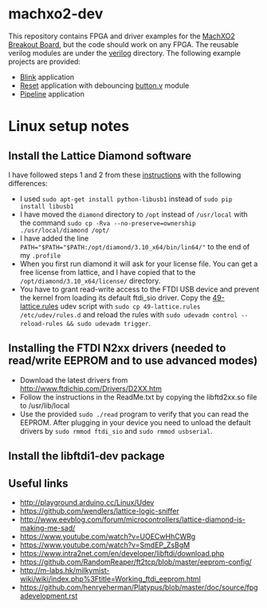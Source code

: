 # machxo2-dev

This repository contains FPGA and driver examples for the [MachXO2 Breakout Board](http://www.latticesemi.com/en/Products/DevelopmentBoardsAndKits/MachXO2BreakoutBoard), 
but the code should work on any FPGA. The reusable verilog modules are under the 
[verilog](verilog) directory. The following example projects are provided:
* [Blink](projects/blink) application
* [Reset](projects/reset) application with debouncing [button.v](verilog/button.v) module
* [Pipeline](projects/pipeline) application

# Linux setup notes

## Install the Lattice Diamond software
I have followed steps 1 and 2 from these 
[instructions](https://ycnrg.org/lattice-diamond-on-ubuntu-16-04/)
with the following differences:
* I used `sudo apt-get install python-libusb1` instead of `sudo pip install libusb1`
* I have moved the `diamond` directory to `/opt` instead of `/usr/local` with the command
`sudo cp -Rva --no-preserve=ownership ./usr/local/diamond /opt/`
* I have added the line `PATH="$PATH="$PATH:/opt/diamond/3.10_x64/bin/lin64/"` to the end of my `.profile`
* When you first run diamond it will ask for your license file. You can get a free license
from lattice, and I have copied that to the `/opt/diamond/3.10_x64/license/` directory.
* You have to grant read-write access to the FTDI USB device and prevent the kernel from
loading its default ftdi_sio driver. Copy the [49-lattice.rules](49-lattice.rules) udev script 
with `sudo cp 49-lattice.rules /etc/udev/rules.d` and reload the rules with
`sudo udevadm control --reload-rules && sudo udevadm trigger`.

## Installing the FTDI N2xx drivers (needed to read/write EEPROM and to use advanced modes)
* Download the latest drivers from http://www.ftdichip.com/Drivers/D2XX.htm
* Follow the instructions in the ReadMe.txt by copying the libftd2xx.so file to /usr/lib/local
* Use the provided `sudo ./read` program to verify that you can read the EEPROM. After plugging in
your device you need to unload the default drivers by `sudo rmmod ftdi_sio` and `sudo rmmod usbserial`.

## Install the libftdi1-dev package

## Useful links
* http://playground.arduino.cc/Linux/Udev
* https://github.com/wendlers/lattice-logic-sniffer
* http://www.eevblog.com/forum/microcontrollers/lattice-diamond-is-making-me-sad/
* https://www.youtube.com/watch?v=UOECwHhCWRg
* https://www.youtube.com/watch?v=SmdEP_ZsBgM
* https://www.intra2net.com/en/developer/libftdi/download.php
* https://github.com/RandomReaper/ft2tcp/blob/master/eeprom-config/
* http://m-labs.hk/milkymist-wiki/wiki/index.php%3Ftitle=Working_ftdi_eeprom.html
* https://github.com/henryeherman/Platypus/blob/master/doc/source/fpgadevelopment.rst

